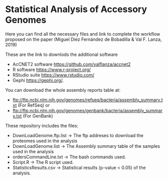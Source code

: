 # Statistical Analysis of Accessory Genomes 

Here you can find all the necessary files and link to complete the workflow proposed on the paper (Miguel Diez Fernández de Bobadilla & Val F. Lanza, 2019)

These are the link to downlods the additional software

+ AcCNET2 software  https://github.com/valflanza/accnet2
+ R software        https://www.r-project.org/
+ RStudio suite     https://www.rstudio.com/
+ Gephi             https://gephi.org/. 

You can download the whole assembly reports table at:  

+ ftp://ftp.ncbi.nlm.nih.gov/genomes/refseq/bacteria/assembly_summary.txt (For RefSeq)
or
+ ftp://ftp.ncbi.nlm.nih.gov/genomes/genbank/bacteria/assembly_summary.txt (For GenBank)

These repository includes the files:
+ DownLoadGenome.ftp.list	-> The ftp addreses to download the proteomes used in the analysis
+ DownLoadGenome.list		-> The Assembly summary table of the samples used in the analysis
+ ordersCommandLine.txt		-> The bash commands used.
+ Script.R					-> The R script used.
+ StatisticsResults.csv		-> Statistical results (p-value < 0.05) of the analysis.






